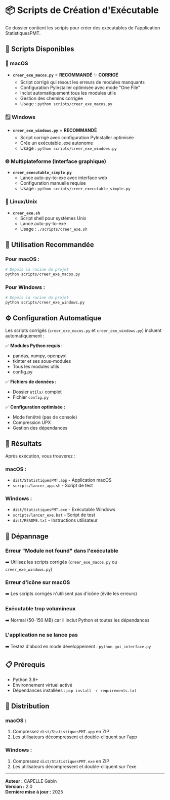 # 📦 Scripts de Création d'Exécutable

Ce dossier contient les scripts pour créer des exécutables de l'application StatistiquesPMT.

## 🎯 Scripts Disponibles

### 🍎 macOS

- **`creer_exe_macos.py`** ⭐ **RECOMMANDÉ** ✨ **CORRIGÉ**
  - Script corrigé qui résout les erreurs de modules manquants
  - Configuration PyInstaller optimisée avec mode "One File"
  - Inclut automatiquement tous les modules utils
  - Gestion des chemins corrigée
  - Usage : `python scripts/creer_exe_macos.py`

### 🪟 Windows

- **`creer_exe_windows.py`** ⭐ **RECOMMANDÉ**
  - Script corrigé avec configuration PyInstaller optimisée
  - Crée un exécutable .exe autonome
  - Usage : `python scripts/creer_exe_windows.py`

### 🌐 Multiplateforme (Interface graphique)

- **`creer_executable_simple.py`**
  - Lance auto-py-to-exe avec interface web
  - Configuration manuelle requise
  - Usage : `python scripts/creer_executable_simple.py`

### 🐧 Linux/Unix

- **`creer_exe.sh`**
  - Script shell pour systèmes Unix
  - Lance auto-py-to-exe
  - Usage : `./scripts/creer_exe.sh`

## 🚀 Utilisation Recommandée

### Pour macOS :

```bash
# Depuis la racine du projet
python scripts/creer_exe_macos.py
```

### Pour Windows :

```bash
# Depuis la racine du projet
python scripts/creer_exe_windows.py
```

## ⚙️ Configuration Automatique

Les scripts corrigés (`creer_exe_macos.py` et `creer_exe_windows.py`) incluent automatiquement :

✅ **Modules Python requis :**

- pandas, numpy, openpyxl
- tkinter et ses sous-modules
- Tous les modules utils
- config.py

✅ **Fichiers de données :**

- Dossier `utils/` complet
- Fichier `config.py`

✅ **Configuration optimisée :**

- Mode fenêtré (pas de console)
- Compression UPX
- Gestion des dépendances

## 📁 Résultats

Après exécution, vous trouverez :

### macOS :

- `dist/StatistiquesPMT.app` - Application macOS
- `scripts/lancer_app.sh` - Script de test

### Windows :

- `dist/StatistiquesPMT.exe` - Exécutable Windows
- `scripts/lancer_exe.bat` - Script de test
- `dist/README.txt` - Instructions utilisateur

## 🐛 Dépannage

### Erreur "Module not found" dans l'exécutable

➡️ Utilisez les scripts corrigés (`creer_exe_macos.py` ou `creer_exe_windows.py`)

### Erreur d'icône sur macOS

➡️ Les scripts corrigés n'utilisent pas d'icône (évite les erreurs)

### Exécutable trop volumineux

➡️ Normal (50-150 MB) car il inclut Python et toutes les dépendances

### L'application ne se lance pas

➡️ Testez d'abord en mode développement : `python gui_interface.py`

## 📋 Prérequis

- Python 3.8+
- Environnement virtuel activé
- Dépendances installées : `pip install -r requirements.txt`

## 🎉 Distribution

### macOS :

1. Compressez `dist/StatistiquesPMT.app` en ZIP
2. Les utilisateurs décompressent et double-cliquent sur l'app

### Windows :

1. Compressez `dist/StatistiquesPMT.exe` en ZIP
2. Les utilisateurs décompressent et double-cliquent sur l'exe

---

**Auteur :** CAPELLE Gabin  
**Version :** 2.0  
**Dernière mise à jour :** 2025
